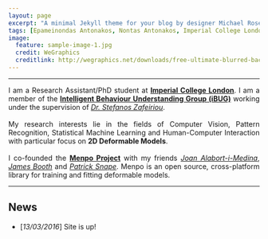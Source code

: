 ```yaml
---
layout: page
excerpt: "A minimal Jekyll theme for your blog by designer Michael Rose."
tags: [Epameinondas Antonakos, Nontas Antonakos, Imperial College London, Computer Vision, Deformable Models, Menpo]
image:
  feature: sample-image-1.jpg
  credit: WeGraphics
  creditlink: http://wegraphics.net/downloads/free-ultimate-blurred-background-pack/
---
```


---

<p align="justify">I am a Research Assistant/PhD student at <a href="http://www.imperial.ac.uk/computing"><b>Imperial College London</b></a>. I am a member of the <a href="http://ibug.doc.ic.ac.uk/"><b>Intelligent Behaviour Understanding Group (iBUG)</b></a> working under the supervision of <a href="https://wp.doc.ic.ac.uk/szafeiri/"><i>Dr. Stefanos Zafeiriou</i></a>.<br/><br/>
My research interests lie in the fields of Computer Vision, Pattern Recognition, Statistical Machine Learning and Human-Computer Interaction with particular focus on <b>2D Deformable Models</b>.<br/><br/>
I co-founded the <a href="http://www.menpo.org/"><b>Menpo Project</b></a> with my friends <a href="https://github.com/jalabort"><i>Joan Alabort-i-Medina</i></a>, <a href="http://www.jamesabooth.com/"><i>James Booth</i></a> and <a href="http://patricksnape.github.io/"><i>Patrick Snape</i></a>. Menpo is an open source, cross-platform library for training and fitting deformable models.</p>

---

## News 
* [*13/03/2016*] Site is up!

